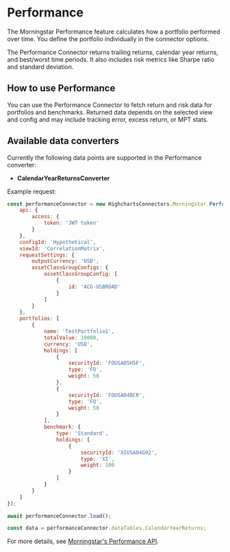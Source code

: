 # Performance

The Morningstar Performance feature calculates how a portfolio performed over time.
You define the portfolio individually in the connector options.

The Performance Connector returns trailing returns, calendar year returns, and best/worst time periods.
It also includes risk metrics like Sharpe ratio and standard deviation.

## How to use Performance

You can use the Performance Connector to fetch return and risk data for portfolios and benchmarks.
Returned data depends on the selected view and config and may include tracking error, excess return, or MPT stats.


## Available data converters

Currently the following data points are supported in the Performance converter:

- **CalendarYearReturnsConverter**

Example request:

```js
const performanceConnector = new HighchartsConnectors.Morningstar.PerformanceConnector({
    api: {
        access: {
            token: 'JWT token'
        }
    },
    configId: 'Hypothetical',
    viewId: 'CorrelationMatrix',
    requestSettings: {
        outputCurrency: 'USD',
        assetClassGroupConfigs: {
            assetClassGroupConfig: [
                {
                    id: 'ACG-USBROAD'
                }
            ]
        }
    },
    portfolios: [
        {
            name: 'TestPortfolio1',
            totalValue: 10000,
            currency: 'USD',
            holdings: [
                {
                    securityId: 'FOUSA05H5F',
                    type: 'FO',
                    weight: 50
                },
                {
                    securityId: 'FOUSA04BCR',
                    type: 'FO',
                    weight: 50
                }
            ],
            benchmark: {
                type: 'Standard',
                holdings: [
                    {
                        securityId: 'XIUSA04G92',
                        type: 'XI',
                        weight: 100
                    }
                ]
            }
        }
    ]
});

await performanceConnector.load();

const data = performanceConnector.dataTables.CalendarYearReturns;
```

For more details, see [Morningstar's Performance API].

[Morningstar's Performance API]: https://developer.morningstar.com/direct-web-services/documentation/direct-web-services/portfolio-analysis-americas/performance
